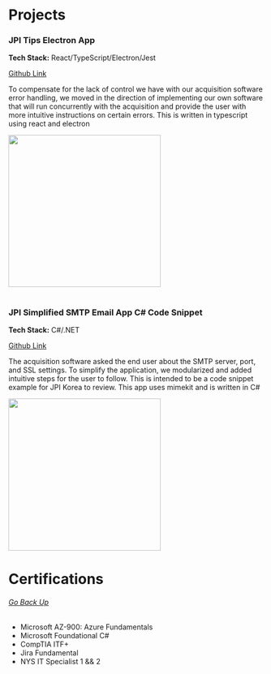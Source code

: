 # Projects

### JPI Tips Electron App

**Tech Stack:** React/TypeScript/Electron/Jest

[Github Link](https://github.com/chitangchin/JPI-Tips-Window-App) 

To compensate for the lack of control we have with our acquisition software error handling, we moved in the direction of implementing our own software that will run concurrently with the acquisition and provide the user with more intuitive instructions on certain errors. This is written in typescript using react and electron

<img src="https://github.com/chitangchin/Chitangchin/assets/96362668/e4371c21-a042-4e0f-a944-8677b47b77a3" height="300px"/>

#

### JPI Simplified SMTP Email App C# Code Snippet

**Tech Stack:** C#/.NET

[Github Link](https://github.com/chitangchin/Simplified-SMTP-Email-App) 

The acquisition software asked the end user about the SMTP server, port, and SSL settings. To simplify the application, we modularized and added intuitive steps for the user to follow. This is intended to be a code snippet example for JPI Korea to review. This app uses mimekit and is written in C#

<img src="https://github.com/chitangchin/Chitangchin/assets/96362668/b6f19af5-91a9-4c85-a1e0-f55e91d29ff7" height="300px"/>

# Certifications
###### [Go Back Up](#theres-no-room-in-the-ring-for-overbearing-pride-closing-your-mind-to-the-prospect-of-failure-will-only-ensure-your-defeat---master-roshi)

- Microsoft AZ-900: Azure Fundamentals
- Microsoft Foundational C#
- CompTIA ITF+
- Jira Fundamental
- NYS IT Specialist 1 && 2
